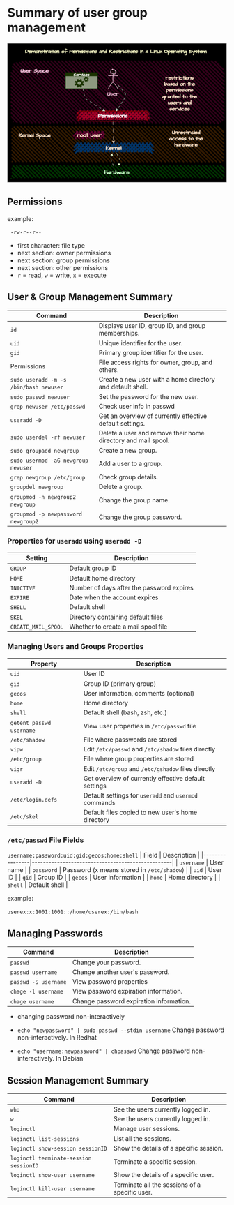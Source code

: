 # Summary of user group management
![User Group Management](users.drawio.png)
## Permissions
example:
```
 -rw-r--r--
```
- first character: file type
- next section: owner permissions
- next section: group permissions
- next section: other permissions
- ```r``` = read, ```w``` = write, ```x``` = execute

## User & Group Management Summary

| Command                              | Description                                           |
|--------------------------------------|-------------------------------------------------------|
| `id`             | Displays user ID, group ID, and group memberships. |
| `uid`       | Unique identifier for the user.                  |
| `gid`       | Primary group identifier for the user.           |
| Permissions | File access rights for owner, group, and others. |
| `sudo useradd -m -s /bin/bash newuser` | Create a new user with a home directory and default shell. |
| `sudo passwd newuser`                | Set the password for the new user.                    |
| `grep newuser /etc/passwd`           | Check user info in passwd           |
| `useradd -D`                         | Get an overview of currently effective default settings. |
| `sudo userdel -rf newuser`           | Delete a user and remove their home directory and mail spool. |
| `sudo groupadd newgroup`             | Create a new group.                                   |
| `sudo usermod -aG newgroup newuser`  | Add a user to a group.                                |
| `grep newgroup /etc/group`           | Check group details.                                  |
| `groupdel newgroup`                  | Delete a group.                                       |
| `groupmod -n newgroup2 newgroup`     | Change the group name.                                |
| `groupmod -p newpassword newgroup2`  | Change the group password.                            |

### Properties for `useradd` using ``useradd -D``

| Setting            | Description                                           |
|--------------------|-------------------------------------------------------|
| `GROUP`            | Default group ID                                      |
| `HOME`             | Default home directory                                |
| `INACTIVE`         | Number of days after the password expires             |
| `EXPIRE`           | Date when the account expires                         |
| `SHELL`            | Default shell                                         |
| `SKEL`             | Directory containing default files                    |
| `CREATE_MAIL_SPOOL`| Whether to create a mail spool file                   |

### Managing Users and Groups Properties
| Property       | Description                                      |
|----------------|--------------------------------------------------|
| `uid`          | User ID                                          |
| `gid`          | Group ID (primary group)                         |
| `gecos`        | User information, comments (optional)            |
| `home`         | Home directory                                   |
| `shell`        | Default shell (bash, zsh, etc.)                  |
| `getent passwd username` | View user properties in `/etc/passwd` file |
| `/etc/shadow`  | File where passwords are stored                  |
| `vipw`         | Edit `/etc/passwd` and `/etc/shadow` files directly |
| `/etc/group`   | File where group properties are stored           |
| `vigr`         | Edit `/etc/group` and `/etc/gshadow` files directly |
| `useradd -D`           | Get overview of currently effective default settings |
| `/etc/login.defs`      | Default settings for `useradd` and `usermod` commands |
| `/etc/skel`            | Default files copied to new user's home directory |

### `/etc/passwd` File Fields
  
 ``username:password:uid:gid:gecos:home:shell``
| Field          | Description                                      |
|----------------|--------------------------------------------------|
| `username`     | User name                                        |
| `password`     | Password (x means stored in `/etc/shadow`)       |
| `uid`          | User ID                                          |
| `gid`          | Group ID                                         |
| `gecos`        | User information                                 |
| `home`         | Home directory                                   |
| `shell`        | Default shell                                    |


example:
```
userex:x:1001:1001::/home/userex:/bin/bash
```

## Managing Passwords
| Command                              | Description                                           |
|--------------------------------------|-------------------------------------------------------|
| `passwd`                            | Change your password.                                 |
| `passwd username`                   | Change another user's password.                       |
| `passwd -S username`                | View password properties                              |
| `chage -l username`                 | View password expiration information.                  |
| `chage username`                    | Change password expiration information.                |

- changing password non-interactively

- `echo "newpassword" | sudo passwd --stdin username` Change password non-interactively. In Redhat 
- `echo "username:newpassword" | chpasswd` Change password non-interactively. In Debian

## Session Management Summary

| Command                          | Description                                      |
|----------------------------------|--------------------------------------------------|
| `who`                            | See the users currently logged in.               |
| `w`                              | See the users currently logged in.               |
| `loginctl`                       | Manage user sessions.                            |
| `loginctl list-sessions`         | List all the sessions.                           |
| `loginctl show-session sessionID`| Show the details of a specific session.          |
| `loginctl terminate-session sessionID` | Terminate a specific session.            |
| `loginctl show-user username`    | Show the details of a specific user.             |
| `loginctl kill-user username`    | Terminate all the sessions of a specific user.   |
